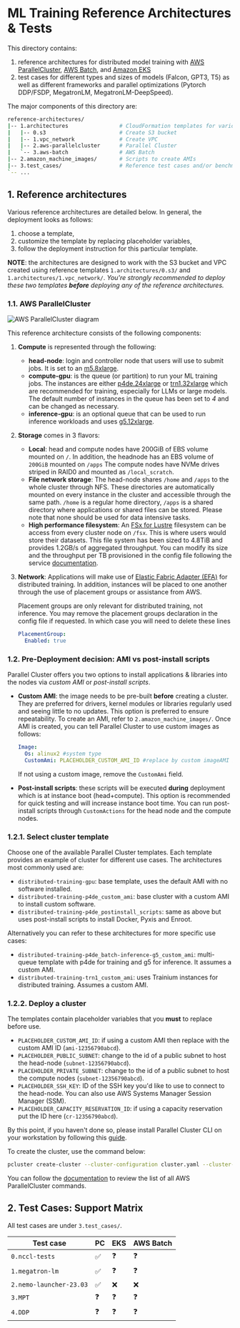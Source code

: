 # ML Training Reference Architectures & Tests <!-- omit from toc -->

This directory contains:

1. reference architectures for distributed model training with [AWS ParallelCluster](https://docs.aws.amazon.com/parallelcluster/latest/ug/what-is-aws-parallelcluster.html), [AWS Batch](https://docs.aws.amazon.com/batch/latest/userguide/what-is-batch.html), and [Amazon EKS](https://docs.aws.amazon.com/eks/latest/userguide/getting-started-console.html)
2. test cases for different types and sizes of models (Falcon, GPT3, T5) as well as different frameworks and parallel optimizations (Pytorch DDP/FSDP, MegatronLM, MegatronLM-DeepSpeed).

The major components of this directory are:

```bash
reference-architectures/
|-- 1.architectures                # CloudFormation templates for various ref arch
|   |-- 0.s3                       # Create S3 bucket
|   |-- 1.vpc_network              # Create VPC
|   |-- 2.aws-parallelcluster      # Parallel Cluster
|   `-- 3.aws-batch                # AWS Batch
|-- 2.amazon_machine_images/       # Scripts to create AMIs
|-- 3.test_cases/                  # Reference test cases and/or benchmark scripts
`-- ...
```

## 1. Reference architectures

Various reference architectures are detailed below. In general, the deployment looks as follows:

1. choose a template,
2. customize the template by replacing placeholder variables,
3. follow the deployment instruction for this particular template.

**NOTE**: the architectures are designed to work with the S3 bucket and VPC created using reference templates `1.architectures/0.s3/` and `1.architectures/1.vpc_network/`. _You're strongly recommended to deploy these two templates **before** deploying any of the reference architectures._

### 1.1. AWS ParallelCluster

![AWS ParallelCluster diagram](0.docs/parallelcluster-arch-diagram.png)

This reference architecture consists of the following components:

1. **Compute** is represented through the following:
   - **head-node**: login and controller node that users will use to submit jobs. It is set to an [m5.8xlarge](https://aws.amazon.com/ec2/instance-types/m5/).
   - **compute-gpu**: is the queue (or partition) to run your ML training jobs. The instances are either [p4de.24xlarge](https://aws.amazon.com/ec2/instance-types/p4/) or [trn1.32xlarge](https://aws.amazon.com/ec2/instance-types/trn1/) which are recommended for training, especially for LLMs or large models. The default number of instances in the queue has been set to _4_ and can be changed as necessary.
   - **inference-gpu**: is an optional queue that can be used to run inference workloads and uses [g5.12xlarge](https://aws.amazon.com/ec2/instance-types/m5/).

2. **Storage** comes in 3 flavors:
   - **Local**: head and compute nodes have 200GiB of EBS volume mounted on `/`. In addition, the headnode has an EBS volume of `200GiB` mounted on `/apps` The compute nodes have NVMe drives striped in RAID0 and mounted as `/local_scratch`.
   - **File network storage**: The head-node shares `/home` and `/apps` to the whole cluster through NFS. These directories are automatically mounted on every instance in the cluster and accessible through the same path. `/home` is a regular home directory, `/apps` is a shared directory where applications or shared files can be stored. Please note that none should be used for data intensive tasks.
   - **High performance filesystem**: An [FSx for Lustre](https://docs.aws.amazon.com/fsx/latest/LustreGuide/what-is.html) filesystem can be access from every cluster node on `/fsx`. This is where users would store their datasets. This file system has been sized to 4.8TiB and provides 1.2GB/s of aggregated throughput. You can modify its size and the throughput per TB provisioned in the config file following the service [documentation](https://docs.aws.amazon.com/fsx/latest/LustreGuide/performance.html).

3. **Network**: Applications will make use of [Elastic Fabric Adapter (EFA)](https://docs.aws.amazon.com/AWSEC2/latest/UserGuide/efa.html) for distributed training. In addition, instances will be placed to one another through the use of placement groups or assistance from AWS.

   Placement groups are only relevant for distributed training, not inference. You may remove the placement groups declaration in the config file if requested. In which case you will need to delete these lines

   ```yaml
   PlacementGroup:
     Enabled: true
   ```

### 1.2. Pre-Deployment decision: AMI vs post-install scripts

Parallel Cluster offers you two options to install applications & libraries into the nodes via _custom AMI_ or _post-install scripts_.

- **Custom AMI**: the image needs to be pre-built **before** creating a cluster. They are preferred for drivers, kernel modules or libraries regularly used and seeing little to no updates. This option is preferred to ensure repeatability. To create an AMI, refer to `2.amazon_machine_images/`. Once AMI is created, you can tell Parallel Cluster to use custom images as follows:

    ```yaml
    Image:
      Os: alinux2 #system type
      CustomAmi: PLACEHOLDER_CUSTOM_AMI_ID #replace by custom imageAMI ID
    ```

    If not using a custom image, remove the `CustomAmi` field.
- **Post-install scripts**: these scripts will be executed **during** deployment which is at instance boot (head+compute). This option is recommended for quick testing and will increase instance boot time. You can run post-install scripts through `CustomActions` for the head node and the compute nodes.

### 1.2.1. Select cluster template

Choose one of the available Parallel Cluster templates. Each template provides an example of cluster for different use cases. The architectures most commonly used are:

- `distributed-training-gpu`: base template, uses the default AMI with no software installed.
- `distributed-training-p4de_custom_ami`: base cluster with a custom AMI to install custom software.
- `distributed-training-p4de_postinstall_scripts`: same as above but uses post-install scripts to install Docker, Pyxis and Enroot.

Alternatively you can refer to these architectures for more specific use cases:

- `distributed-training-p4de_batch-inference-g5_custom_ami`: multi-queue template with p4de for training and g5 for inference. It assumes a custom AMI.
- `distributed-training-trn1_custom_ami`: uses Trainium instances for distributed training. Assumes a custom AMI.

### 1.2.2. Deploy a cluster

The templates contain placeholder variables that you **must** to replace before use.

- `PLACEHOLDER_CUSTOM_AMI_ID`: if using a custom AMI then replace with the custom AMI ID (`ami-12356790abcd`).
- `PLACEHOLDER_PUBLIC_SUBNET`: change to the id of a public subnet to host the head-node (`subnet-12356790abcd`).
- `PLACEHOLDER_PRIVATE_SUBNET`: change to the id of a public subnet to host the compute nodes (`subnet-12356790abcd`).
- `PLACEHOLDER_SSH_KEY`: ID of the SSH key you'd like to use to connect to the head-node. You can also use AWS Systems Manager Session Manager (SSM).
- `PLACEHOLDER_CAPACITY_RESERVATION_ID`: if using a capacity reservation put the ID here (`cr-12356790abcd`).

By this point, if you haven't done so, please install Parallel Cluster CLI on your workstation by following this [guide](https://docs.aws.amazon.com/parallelcluster/latest/ug/what-is-aws-parallelcluster.html).

To create the cluster, use the command below:

```bash
pcluster create-cluster --cluster-configuration cluster.yaml --cluster-name cluster-g4v7 --region us-east-1
```

You can follow the [documentation](https://docs.aws.amazon.com/parallelcluster/latest/ug/commands-v3.html) to review the list of all AWS ParallelCluster commands.

## 2. Test Cases: Support Matrix

All test cases are under `3.test_cases/`.

| Test case               | PC  | EKS | AWS Batch |
| ----------------------- | --- | --- | --------- |
| `0.nccl-tests`          | ✅   | ❓   | ❓         |
| `1.megatron-lm`         | ✅   | ❓   | ❓         |
| `2.nemo-launcher-23.03` | ✅   | ❌   | ❌         |
| `3.MPT`                 | ❓   | ❓   | ❓         |
| `4.DDP`                 | ❓   | ❓   | ❓         |
